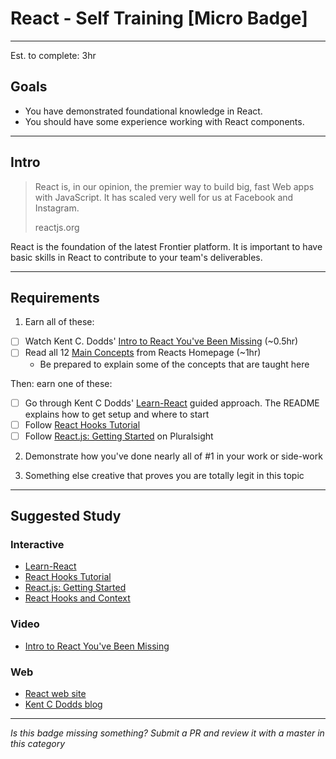 # React - Self Training [Micro Badge]

-----

Est. to complete: 3hr

## Goals
- You have demonstrated foundational knowledge in React.
- You should have some experience working with React components.

-----

## Intro

>React is, in our opinion, the premier way to build big, fast Web apps with JavaScript. 
>It has scaled very well for us at Facebook and Instagram.
> 
>  reactjs.org

React is the foundation of the latest Frontier platform.  It is important to have basic skills in React 
to contribute to your team's deliverables.  

-----

## Requirements

1) Earn all of these:
- [ ] Watch Kent C. Dodds' [Intro to React You've Been Missing](https://youtu.be/SAIdyBFHfVU) (~0.5hr)
- [ ] Read all 12 [Main Concepts](https://reactjs.org/docs/hello-world.html) from Reacts Homepage (~1hr)
    - Be prepared to explain some of the concepts that are taught here
    
Then: earn one of these:
- [ ] Go through Kent C Dodds' [Learn-React](https://github.com/fs-webdev/learn-react) guided approach.
  The README explains how to get setup and where to start
- [ ] Follow [React Hooks Tutorial](https://www.freecodecamp.org/news/learn-react-hooks-by-building-a-paint-app/)
- [ ] Follow [React.js: Getting Started](https://www.pluralsight.com/courses/react-js-getting-started) on Pluralsight
  
2) Demonstrate how you've done nearly all of #1 in your work or side-work

3) Something else creative that proves you are totally legit in this topic

-----

## Suggested Study

### Interactive
- [Learn-React](https://github.com/fs-webdev/learn-react)
- [React Hooks Tutorial](https://www.freecodecamp.org/news/learn-react-hooks-by-building-a-paint-app/)
- [React.js: Getting Started](https://www.pluralsight.com/courses/react-js-getting-started)
- [React Hooks and Context](https://www.udemy.com/course/react-hooks-with-react-redux-migration/)

### Video
- [Intro to React You've Been Missing](https://youtu.be/SAIdyBFHfVU)

### Web
- [React web site](https://reactjs.org/)
- [Kent C Dodds blog](https://kentcdodds.com/)


-----

*Is this badge missing something? Submit a PR and review it with a master in this category*



